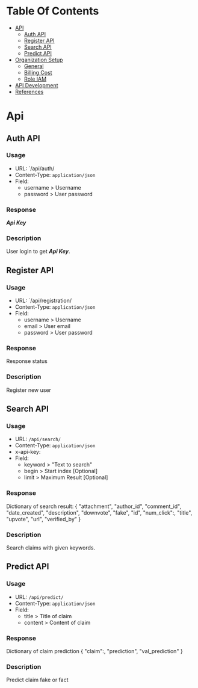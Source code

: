Table Of Contents
=================
  * [API](#api)
    * [Auth API](#auth-api)
    * [Register API](#register-api)
    * [Search API](#search-api)
    * [Predict API](#predict-api)
  * [Organization Setup](#organization-setup)
    * [General](#general)
    * [Billing Cost](#billing-cost)
    * [Role IAM](#role-iam)
  * [API Development](#api-development)
  * [References](#references)

# Api

## Auth API
### Usage
- URL: `/api/auth/
- Content-Type: `application/json`
- Field:
  - username > Username
  - password > User password
### Response
**_Api Key_**
### Description
User login to get **_Api Key_**.

## Register API
### Usage
- URL: `/api/registration/
- Content-Type: `application/json`
- Field:
  - username > Username
  - email > User email
  - password > User password
### Response
Response status
### Description
Register new user

## Search API
### Usage
- URL: `/api/search/`
- Content-Type: `application/json`
- x-api-key: <USER API KEY>
- Field:
  - keyword > "Text to search"
  - begin > Start index [Optional]
  - limit > Maximum Result [Optional]
### Response
Dictionary of search result:
{ "attachment",
  "author_id",
  "comment_id",
  "date_created",
  "description",
  "downvote",
  "fake",
  "id",
  "num_click":,
  "title",
  "upvote",
  "url",
  "verified_by" }
### Description
Search claims with given keywords.

## Predict API
### Usage
- URL: `/api/predict/`
- Content-Type: `application/json`
- Field:
  - title > Title of claim
  - content > Content of claim
### Response
Dictionary of claim prediction
{ "claim":,
  "prediction",
  "val_prediction" }
### Description
Predict claim fake or fact

